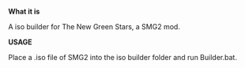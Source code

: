 **What it is**

A iso builder for The New Green Stars, a SMG2 mod.


**USAGE**

Place a .iso file of SMG2 into the iso builder folder and run Builder.bat.
